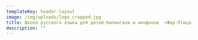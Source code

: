 ```yaml
---
templateKey: header-layout
image: /img/uploads/logo_cropped.jpg
title: Школа русского языка для детей-билингвов и инофонов  «Жар-Птица»
description: ""
---
```

